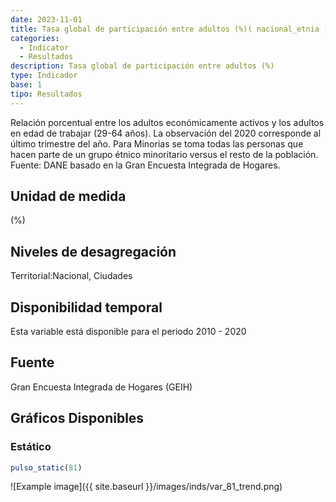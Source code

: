 ```yaml
---
date: 2023-11-01
title: Tasa global de participación entre adultos (%)( nacional_etnia )
categories:
  - Indicator
  - Resultados
description: Tasa global de participación entre adultos (%)
type: Indicador
base: 1
tipo: Resultados
--- 
```


Relación porcentual entre los adultos económicamente activos y los adultos en edad de trabajar (29-64 años). La observación del 2020 corresponde al último trimestre del año. Para Minorias se toma todas las personas que hacen parte de un grupo étnico minoritario versus el resto de la población.
Fuente: DANE basado en la Gran Encuesta Integrada de Hogares.

## Unidad de medida
(%)

## Niveles de desagregación
Territorial:Nacional, Ciudades

## Disponibilidad temporal
Esta variable está disponible para el periodo 2010 - 2020

## Fuente
Gran Encuesta Integrada de Hogares (GEIH)

## Gráficos Disponibles

### Estático

``` R
pulso_static(81)
```

![Example image]({{ site.baseurl }}/images/inds/var_81_trend.png)